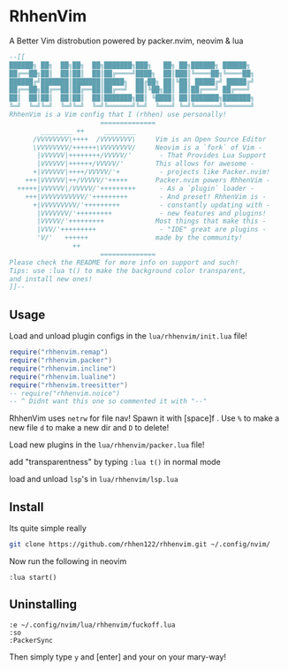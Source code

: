 # RhhenVim
A Better Vim distrobution powered by packer.nvim, neovim & lua

```lua
--[[
██████╗ ██╗  ██╗██╗  ██╗███████╗███╗   ██╗ ██╗██████╗ ██████╗
██╔══██╗██║  ██║██║  ██║██╔════╝████╗  ██║███║╚════██╗╚════██╗
██████╔╝███████║███████║█████╗  ██╔██╗ ██║╚██║ █████╔╝ █████╔╝
██╔══██╗██╔══██║██╔══██║██╔══╝  ██║╚██╗██║ ██║██╔═══╝ ██╔═══╝
██║  ██║██║  ██║██║  ██║███████╗██║ ╚████║ ██║███████╗███████╗
╚═╝  ╚═╝╚═╝  ╚═╝╚═╝  ╚═╝╚══════╝╚═╝  ╚═══╝ ╚═╝╚══════╝╚══════╝
RhhenVim is a Vim config that I (rhhen) use personally!
                       ==============
        ________ ++     ________
      /VVVVVVVV\++++  /VVVVVVVV\     Vim is an Open Source Editor
      \VVVVVVVV/++++++\VVVVVVVV/     Neovim is a `fork` of Vim -
       |VVVVVV|++++++++/VVVVV/'       - That Provides Lua Support
       |VVVVVV|++++++/VVVVV/'        This allows for awesome -
      +|VVVVVV|++++/VVVVV/'+          - projects like Packer.nvim!
    +++|VVVVVV|++/VVVVV/'+++++       Packer.nvim powers RhhenVim -
  +++++|VVVVVV|/VVVVV/'+++++++++      - As a `plugin` loader -
    +++|VVVVVVVVVVV/'+++++++++        - And preset! RhhenVim is -
      +|VVVVVVVVV/'+++++++++          - constantly updating with -
       |VVVVVVV/'+++++++++            - new features and plugins!
       |VVVVV/'+++++++++             Most things that make this -
       |VVV/'+++++++++                - "IDE" great are plugins -
       'V/'   ++++++                 made by the community!
                ++
                       ==============
Please check the README for more info on support and such!
Tips: use :lua t() to make the background color transparent,
and install new ones!
]]--
```

## Usage

Load and unload plugin configs in the `lua/rhhenvim/init.lua` file!
```lua
require("rhhenvim.remap")
require("rhhenvim.packer")
require("rhhenvim.incline")
require("rhhenvim.lualine")
require("rhhenvim.treesitter")
-- require("rhhenvim.noice")
-- ^ Didnt want this one so commented it with "--"
```

RhhenVim uses `netrw` for file nav! Spawn it with [space]f .
Use `%` to make a new file `d` to make a new dir and `D` to delete!

Load new plugins in the `lua/rhhenvim/packer.lua` file!

add "transparentness" by typing `:lua t()` in normal mode

load and unload `lsp`'s in `lua/rhhenvim/lsp.lua`

## Install

Its quite simple really
```bash
git clone https://github.com/rhhen122/rhhenvim.git ~/.config/nvim/
```

Now run the following in neovim
```vim
:lua start()
```

## Uninstalling

```vim
:e ~/.config/nvim/lua/rhhenvim/fuckoff.lua
:so
:PackerSync
```

Then simply type `y` and [enter] and your on your mary-way!
